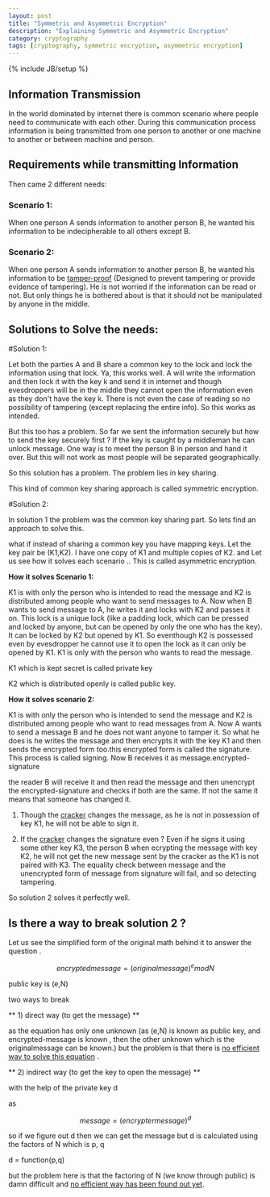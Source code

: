 ```yaml
---
layout: post
title: "Symmetric and Asymmetric Encryption"
description: "Explaining Symmetric and Asymmetric Encryption"
category: cryptography
tags: [cryptography, symmetric encryption, asymmetric encryption]
---
```

{% include JB/setup %}


## Information Transmission

In the world dominated by internet there is common scenario where people need to communicate with each other.
During this communication process information is being transmitted from one person to another or one machine to another or between
machine and person. 

## Requirements while transmitting Information

Then came 2 different needs:

### Scenario 1:

When one person A sends information to another person B, he wanted his information to be indecipherable to all others except B.

### Scenario 2:

When one person A sends information to another person B, he wanted his information to be 
[tamper-proof](http://www.thefreedictionary.com/tamperproof) (Designed to prevent tampering or provide evidence of tampering).
He is not worried if the information can be read or not. But only things he is bothered about is that it should not be
manipulated by anyone in the middle.


## Solutions to Solve the needs:

#Solution 1:

Let both the parties A and B share a common key to the lock and lock the information using that lock. Ya, this works
well. A will write the information and then lock it with the key k and send it in internet and though evesdroppers will be
in the middle they cannot open the information even as they don't have the key k. There is not even the case of reading so no
possibility of tampering (except replacing the entire info). So this works as intended.

But this too has a problem. So far we sent the information securely but how to send the key securely first ? If the key 
is caught by a middleman he can unlock message.
One way is to meet the person B in person and hand it over. But this will not work as most people will be separated
geographically. 

So this solution has a problem. The problem lies in key sharing.

This kind of common key sharing approach is called symmetric encryption.


#Solution 2:

In solution 1 the problem was the common key sharing part. So lets find an approach to solve this.

what if instead of sharing a common key you have mapping keys. Let the  key pair be (K1,K2).
I have one copy of K1 and multiple copies of K2. and  Let us see how it solves each scenario ..
This is called asymmetric encryption.


**How it solves Scenario 1:**

K1 is with only the person who is intended to read the message and K2 is distributed among people who want to 
send messages to A. Now
when B wants to send message to A, he writes it and locks with K2 and passes it on.
This lock is a unique lock (like a padding lock, which can be pressed and locked by anyone, but can be opened by only the
one who has the key). It can be locked by K2 but opened by K1. 
So eventhough K2 is possessed even by evesdropper he cannot use it to open the lock as it can only be opened by K1. K1 is only
with the person who wants to read the message.

K1 which is kept secret is called private key

K2 which is distributed openly is called public key.

**How it solves scenario 2:**

K1 is with only the person who is intended to send the message and K2 is distributed among people who want to 
read messages from A. Now A wants to send a message B and he does not want anyone to tamper it.
So what he does is he writes the message and then encrypts it with the key K1 and then sends the encrypted form too.this encrypted
form is called the signature. This process is called signing.
Now B receives it as message.encrypted-signature

the reader B will receive it and then read the message and then unencrypt the encrypted-signature and checks if both
are the same. If not the same it means that someone has changed it.

1. Though the [cracker](http://www.pctools.com/security-news/crackers-and-hackers/) changes the message, as he 
is not in possession of key K1, he will not be able to sign it. 

2. If the [cracker](http://www.pctools.com/security-news/crackers-and-hackers/) changes the signature even ?
Even if he signs it using some other key K3, the
person B when ecrypting the message with key K2, he will not get the new message sent by the cracker as the K1 
is not paired with K3. The equality check between message and the unencrypted form of message from signature will fail,
and so detecting tampering.


So solution 2 solves it perfectly well.

## Is there a way to break solution 2 ?

Let us see the simplified form of the original math behind it to answer the question .

$$ encryptedmessage = (originalmessage)^e mod N $$

public key is (e,N)

two ways to break

** 1) direct way (to get the message) **

as the equation has only one unknown
(as (e,N) is known as public key, and encrypted-message is known , then the other unknown which is the originalmessage can be known.)
but the problem is that there is [no efficient way to solve this equation](https://en.wikipedia.org/wiki/RSA_problem) .

** 2) indirect way (to get the key to open the message) **

with the help of the private key d

as 

$$ message = (encryptermessage)^d $$

so if we figure out d then we can get the message 
but d is calculated using the factors of N which is p, q

d = function(p,q)

but the problem here is that the factoring of N (we know through public)  is damn difficult and 
[no efficient way has been found out yet](https://en.wikipedia.org/wiki/Integer_factorization).




